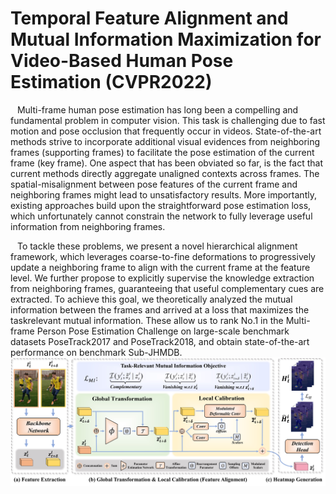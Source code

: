 # Temporal Feature Alignment and Mutual Information Maximization for Video-Based Human Pose Estimation (CVPR2022)
&ensp; Multi-frame human pose estimation has long been a compelling and fundamental problem in computer vision. This task is challenging due to fast motion and pose occlusion that frequently occur in videos. State-of-the-art methods strive to incorporate additional visual evidences from neighboring frames (supporting frames) to facilitate the pose estimation of the current frame (key frame). One aspect that has been obviated so far, is the fact that current methods directly aggregate unaligned contexts across frames. The spatial-misalignment between pose features of the current frame and neighboring frames might lead to unsatisfactory results. More importantly, existing approaches build upon the straightforward pose estimation loss, which unfortunately cannot constrain the network to fully leverage useful information from neighboring frames.

&ensp; To tackle these problems, we present a novel hierarchical alignment framework, which leverages coarse-to-fine deformations to progressively update a neighboring frame to align with the current frame at the feature level. We further propose to explicitly supervise the knowledge extraction from neighboring frames, guaranteeing that useful complementary cues are extracted. To achieve this goal, we theoretically analyzed the mutual information between the frames and arrived at a loss that maximizes the taskrelevant mutual information. These allow us to rank No.1 in the Multi-frame Person Pose Estimation Challenge on large-scale benchmark datasets PoseTrack2017 and PoseTrack2018, and obtain state-of-the-art performance on benchmark Sub-JHMDB.
![Fig2-Pipeline](Fig2-Pipeline.jpg)

